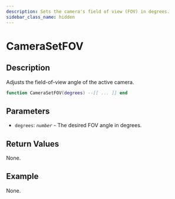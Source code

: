 ```yaml
---
description: Sets the camera's field of view (FOV) in degrees.
sidebar_class_name: hidden
---
```


# CameraSetFOV

## Description

Adjusts the field-of-view angle of the active camera.

```lua
function CameraSetFOV(degrees) --[[ ... ]] end
```

## Parameters

- `degrees`: _`number`_ - The desired FOV angle in degrees.

## Return Values

None.

## Example

None.

